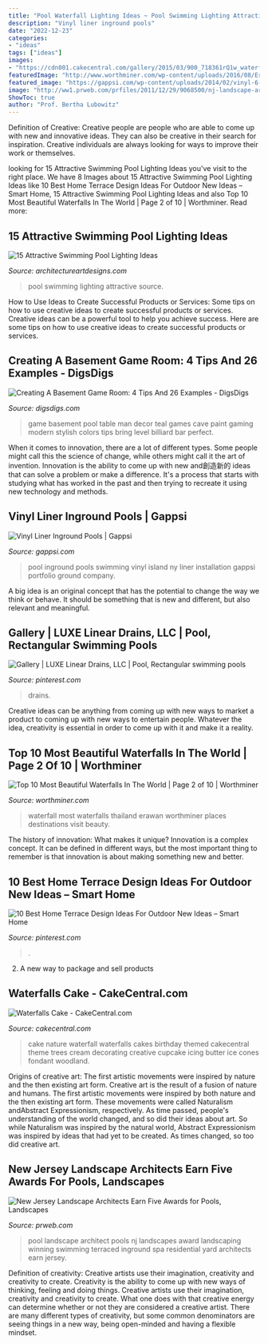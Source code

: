 ```yaml
---
title: "Pool Waterfall Lighting Ideas ~ Pool Swimming Lighting Attractive Source"
description: "Vinyl liner inground pools"
date: "2022-12-23"
categories:
- "ideas"
tags: ["ideas"]
images:
- "https://cdn001.cakecentral.com/gallery/2015/03/900_718361rQ1w_waterfalls-cake.jpg"
featuredImage: "http://www.worthminer.com/wp-content/uploads/2016/08/Erawan-Waterfall-Thailand.jpg"
featured_image: "https://gappsi.com/wp-content/uploads/2014/02/vinyl-6-1024x6801.jpg"
image: "http://ww1.prweb.com/prfiles/2011/12/29/9068500/nj-landscape-architect.jpg"
ShowToc: true
author: "Prof. Bertha Lubowitz"
---
```



Definition of Creative:
Creative people are people who are able to come up with new and innovative ideas. They can also be creative in their search for inspiration. Creative individuals are always looking for ways to improve their work or themselves.

	

		
looking for 15 Attractive Swimming Pool Lighting Ideas you've visit to the right place. We have 8 Images about 15 Attractive Swimming Pool Lighting Ideas like 10 Best Home Terrace Design Ideas For Outdoor New Ideas – Smart Home, 15 Attractive Swimming Pool Lighting Ideas and also Top 10 Most Beautiful Waterfalls In The World | Page 2 of 10 | Worthminer. Read more:
		
    
## 15 Attractive Swimming Pool Lighting Ideas

<img loading=lazy src="https://www.architectureartdesigns.com/wp-content/uploads/2015/09/6-630x419.jpg" onerror="this.onerror=null;this.src='https://tse1.mm.bing.net/th?id=OIP.15w_P43BkO2ViaXbpHHnbAHaE7&amp;pid=15.1';" alt="15 Attractive Swimming Pool Lighting Ideas">

_Source: architectureartdesigns.com_

>pool swimming lighting attractive source. 

	

How to Use Ideas to Create Successful Products or Services: Some tips on how to use creative ideas to create successful products or services.
Creative ideas can be a powerful tool to help you achieve success. Here are some tips on how to use creative ideas to create successful products or services.

    
## Creating A Basement Game Room: 4 Tips And 26 Examples - DigsDigs

<img loading=lazy src="http://www.digsdigs.com/photos/stylish-pool-basement-game-room.jpg" onerror="this.onerror=null;this.src='https://tse3.mm.bing.net/th?id=OIP.1Zk5Z-0Rf5vt70BqOX5XxAHaKP&amp;pid=15.1';" alt="Creating A Basement Game Room: 4 Tips And 26 Examples - DigsDigs">

_Source: digsdigs.com_

>game basement pool table man decor teal games cave paint gaming modern stylish colors tips bring level billiard bar perfect. 

	

When it comes to innovation, there are a lot of different types. Some people might call this the science of change, while others might call it the art of invention. Innovation is the ability to come up with new and創造新的 ideas that can solve a problem or make a difference. It's a process that starts with studying what has worked in the past and then trying to recreate it using new technology and methods.

    
## Vinyl Liner Inground Pools | Gappsi

<img loading=lazy src="https://gappsi.com/wp-content/uploads/2014/02/vinyl-6-1024x6801.jpg" onerror="this.onerror=null;this.src='https://tse4.mm.bing.net/th?id=OIP.TW6ertUmx7VC-VZpYmJ9iQHaE6&amp;pid=15.1';" alt="Vinyl Liner Inground Pools | Gappsi">

_Source: gappsi.com_

>pool inground pools swimming vinyl island ny liner installation gappsi portfolio ground company. 

	

A big idea is an original concept that has the potential to change the way we think or behave. It should be something that is new and different, but also relevant and meaningful.

    
## Gallery | LUXE Linear Drains, LLC | Pool, Rectangular Swimming Pools

<img loading=lazy src="https://i.pinimg.com/originals/cf/2f/a7/cf2fa7f762146ded2c60b9f2fbc1125a.jpg" onerror="this.onerror=null;this.src='https://tse4.mm.bing.net/th?id=OIP.niraH2ZbrxnHeDld8PXXRQHaOI&amp;pid=15.1';" alt="Gallery | LUXE Linear Drains, LLC | Pool, Rectangular swimming pools">

_Source: pinterest.com_

>drains. 

	

Creative ideas can be anything from coming up with new ways to market a product to coming up with new ways to entertain people. Whatever the idea, creativity is essential in order to come up with it and make it a reality.

    
## Top 10 Most Beautiful Waterfalls In The World | Page 2 Of 10 | Worthminer

<img loading=lazy src="http://www.worthminer.com/wp-content/uploads/2016/08/Erawan-Waterfall-Thailand.jpg" onerror="this.onerror=null;this.src='https://tse4.mm.bing.net/th?id=OIP.uEfDrzQ8TTg2f5kafZiTvwHaK_&amp;pid=15.1';" alt="Top 10 Most Beautiful Waterfalls In The World | Page 2 of 10 | Worthminer">

_Source: worthminer.com_

>waterfall most waterfalls thailand erawan worthminer places destinations visit beauty. 

	

The history of innovation: What makes it unique?
Innovation is a complex concept. It can be defined in different ways, but the most important thing to remember is that innovation is about making something new and better.

    
## 10 Best Home Terrace Design Ideas For Outdoor New Ideas – Smart Home

<img loading=lazy src="https://i.pinimg.com/736x/a3/e6/a4/a3e6a4f299c306faf68e9b0eb4ee84c6.jpg" onerror="this.onerror=null;this.src='https://tse3.mm.bing.net/th?id=OIP.v1e-vKpZv21C3OlzdCtjHwHaJ4&amp;pid=15.1';" alt="10 Best Home Terrace Design Ideas For Outdoor New Ideas – Smart Home">

_Source: pinterest.com_

>. 

	

2. A new way to package and sell products

    
## Waterfalls Cake - CakeCentral.com

<img loading=lazy src="https://cdn001.cakecentral.com/gallery/2015/03/900_718361rQ1w_waterfalls-cake.jpg" onerror="this.onerror=null;this.src='https://tse1.mm.bing.net/th?id=OIP.KCuxyvpaWC0YYho6XqoFEQHaJ4&amp;pid=15.1';" alt="Waterfalls Cake - CakeCentral.com">

_Source: cakecentral.com_

>cake nature waterfall waterfalls cakes birthday themed cakecentral theme trees cream decorating creative cupcake icing butter ice cones fondant woodland. 

	

Origins of creative art: The first artistic movements were inspired by nature and the then existing art form.
Creative art is the result of a fusion of nature and humans. The first artistic movements were inspired by both nature and the then existing art form. These movements were called Naturalism andAbstract Expressionism, respectively. As time passed, people's understanding of the world changed, and so did their ideas about art. So while Naturalism was inspired by the natural world, Abstract Expressionism was inspired by ideas that had yet to be created. As times changed, so too did creative art.

    
## New Jersey Landscape Architects Earn Five Awards For Pools, Landscapes

<img loading=lazy src="http://ww1.prweb.com/prfiles/2011/12/29/9068500/nj-landscape-architect.jpg" onerror="this.onerror=null;this.src='https://tse3.mm.bing.net/th?id=OIP.b96gY2Gg9_gJxhlmv-7NHQHaE8&amp;pid=15.1';" alt="New Jersey Landscape Architects Earn Five Awards for Pools, Landscapes">

_Source: prweb.com_

>pool landscape architect pools nj landscapes award landscaping winning swimming terraced inground spa residential yard architects earn jersey. 

	

Definition of creativity: Creative artists use their imagination, creativity and creativity to create.
Creativity is the ability to come up with new ways of thinking, feeling and doing things. Creative artists use their imagination, creativity and creativity to create. What one does with that creative energy can determine whether or not they are considered a creative artist. There are many different types of creativity, but some common denominators are seeing things in a new way, being open-minded and having a flexible mindset.

